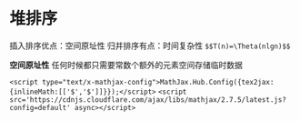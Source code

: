 # 堆排序

插入排序优点：空间原址性
归并排序有点：时间复杂性 `$$T(n)=\Theta(nlgn)$$`

__空间原址性__ 任何时候都只需要常数个额外的元素空间存储临时数据

`<script type="text/x-mathjax-config">MathJax.Hub.Config({tex2jax: {inlineMath:[['$','$']]}});</script>`
`<script src='https://cdnjs.cloudflare.com/ajax/libs/mathjax/2.7.5/latest.js?config=default' async></script>`
